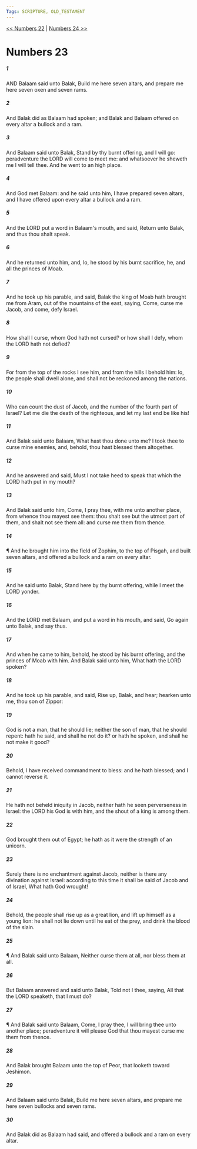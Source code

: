 ```yaml
---
Tags: SCRIPTURE, OLD_TESTAMENT
---
```


[<< Numbers 22](OLD_TESTAMENT/04_Numbers/Numbers_22.md) | [Numbers 24 >>](OLD_TESTAMENT/04_Numbers/Numbers_24.md)

# Numbers 23

##### 1
 AND Balaam said unto Balak, Build me here seven altars, and prepare me here seven oxen and seven rams.
##### 2
 And Balak did as Balaam had spoken; and Balak and Balaam offered on every altar a bullock and a ram.
##### 3
 And Balaam said unto Balak, Stand by thy burnt offering, and I will go: peradventure the LORD will come to meet me: and whatsoever he sheweth me I will tell thee.  And he went to an high place.
##### 4
 And God met Balaam: and he said unto him, I have prepared seven altars, and I have offered upon every altar a bullock and a ram.
##### 5
 And the LORD put a word in Balaam's mouth, and said, Return unto Balak, and thus thou shalt speak.
##### 6
 And he returned unto him, and, lo, he stood by his burnt sacrifice, he, and all the princes of Moab.
##### 7
 And he took up his parable, and said, Balak the king of Moab hath brought me from Aram, out of the mountains of the east, saying, Come, curse me Jacob, and come, defy Israel.
##### 8
 How shall I curse, whom God hath not cursed?  or how shall I defy, whom the LORD hath not defied?
##### 9
 For from the top of the rocks I see him, and from the hills I behold him: lo, the people shall dwell alone, and shall not be reckoned among the nations.
##### 10
 Who can count the dust of Jacob, and the number of the fourth part of Israel?  Let me die the death of the righteous, and let my last end be like his!
##### 11
 And Balak said unto Balaam, What hast thou done unto me?  I took thee to curse mine enemies, and, behold, thou hast blessed them altogether.
##### 12
 And he answered and said, Must I not take heed to speak that which the LORD hath put in my mouth?
##### 13
 And Balak said unto him, Come, I pray thee, with me unto another place, from whence thou mayest see them: thou shalt see but the utmost part of them, and shalt not see them all: and curse me them from thence.
##### 14
 ¶ And he brought him into the field of Zophim, to the top of Pisgah, and built seven altars, and offered a bullock and a ram on every altar.
##### 15
 And he said unto Balak, Stand here by thy burnt offering, while I meet the LORD yonder.
##### 16
 And the LORD met Balaam, and put a word in his mouth, and said, Go again unto Balak, and say thus.
##### 17
 And when he came to him, behold, he stood by his burnt offering, and the princes of Moab with him.  And Balak said unto him, What hath the LORD spoken?
##### 18
 And he took up his parable, and said, Rise up, Balak, and hear; hearken unto me, thou son of Zippor:
##### 19
 God is not a man, that he should lie; neither the son of man, that he should repent: hath he said, and shall he not do it? or hath he spoken, and shall he not make it good?
##### 20
 Behold, I have received commandment to bless: and he hath blessed; and I cannot reverse it.
##### 21
 He hath not beheld iniquity in Jacob, neither hath he seen perverseness in Israel: the LORD his God is with him, and the shout of a king is among them.
##### 22
 God brought them out of Egypt; he hath as it were the strength of an unicorn.
##### 23
 Surely there is no enchantment against Jacob, neither is there any divination against Israel: according to this time it shall be said of Jacob and of Israel, What hath God wrought!
##### 24
 Behold, the people shall rise up as a great lion, and lift up himself as a young lion: he shall not lie down until he eat of the prey, and drink the blood of the slain.
##### 25
 ¶ And Balak said unto Balaam, Neither curse them at all, nor bless them at all.
##### 26
 But Balaam answered and said unto Balak, Told not I thee, saying, All that the LORD speaketh, that I must do?
##### 27
 ¶ And Balak said unto Balaam, Come, I pray thee, I will bring thee unto another place; peradventure it will please God that thou mayest curse me them from thence.
##### 28
 And Balak brought Balaam unto the top of Peor, that looketh toward Jeshimon.
##### 29
 And Balaam said unto Balak, Build me here seven altars, and prepare me here seven bullocks and seven rams.
##### 30
 And Balak did as Balaam had said, and offered a bullock and a ram on every altar.
